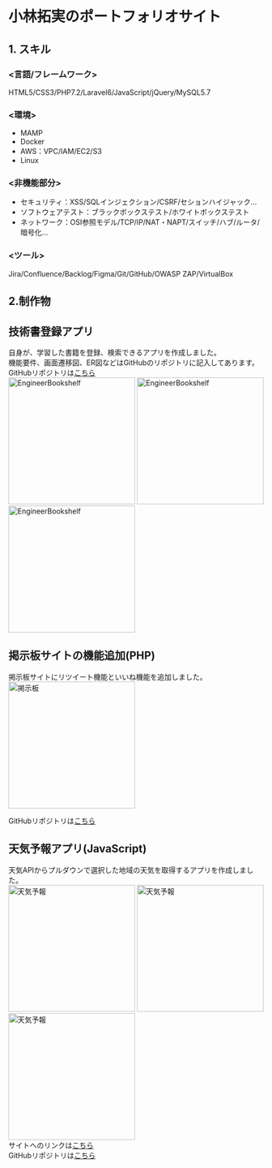 # 小林拓実のポートフォリオサイト
## 1. スキル
### <言語/フレームワーク>
HTML5/CSS3/PHP7.2/Laravel6/JavaScript/jQuery/MySQL5.7
### <環境>
- MAMP
- Docker
- AWS：VPC/IAM/EC2/S3
- Linux

### <非機能部分>
- セキュリティ：XSS/SQLインジェクション/CSRF/セションハイジャック...
- ソフトウェアテスト：ブラックボックステスト/ホワイトボックステスト
- ネットワーク：OSI参照モデル/TCP/IP/NAT・NAPT/スイッチ/ハブ/ルータ/暗号化...
### <ツール>
Jira/Confluence/Backlog/Figma/Git/GitHub/OWASP ZAP/VirtualBox

## 2.制作物
## 技術書登録アプリ
自身が、学習した書籍を登録、検索できるアプリを作成しました。<br>
機能要件、画面遷移図、ER図などはGitHubのリポジトリに記入してあります。<br>
GitHubリポジトリは[こちら](https://github.com/takumi98/EngineerBookshelf)<br>
<img height="250" alt="EngineerBookshelf" src="https://user-images.githubusercontent.com/68890733/131423768-838ec631-9b90-4b87-859e-7eab65cc52bc.png">   <img height="250" alt="EngineerBookshelf" src="https://user-images.githubusercontent.com/68890733/131423791-d4b9db00-2523-4f8c-b067-c49a738c2a99.png"> <img height="250" alt="EngineerBookshelf" src="https://user-images.githubusercontent.com/68890733/131423810-a857c63b-7379-477c-9217-dbafdaa2c515.png">
<!-- 
サイトへのリンクは[こちら]()(ログイン時のメールアドレス：98@example.com / パスワード：password)<br> -->

## 掲示板サイトの機能追加(PHP)
掲示板サイトにリツイート機能といいね機能を追加しました。<br>
<img height="250" alt="掲示板" src="https://user-images.githubusercontent.com/68890733/131259163-228cbe49-ce71-4701-bece-2afec63df1f5.png"><br>

GitHubリポジトリは[こちら](https://github.com/takumi98/quelcode-php/tree/feature/php-challenge)

## 天気予報アプリ(JavaScript)
天気APIからプルダウンで選択した地域の天気を取得するアプリを作成しました。<br>
<img height="250" alt="天気予報" src="https://user-images.githubusercontent.com/68890733/131260760-05609d19-a23c-4cc9-9bf8-4bd486b6ab0d.png">
<img height="250" alt="天気予報" src="https://user-images.githubusercontent.com/68890733/131260799-28b7fcd2-b4d3-419c-9913-f5b6fa842bc0.png">
<img height="250" alt="天気予報" src="https://user-images.githubusercontent.com/68890733/131260848-dee12c0c-3548-4047-8d11-d6f47d3b5d3e.png"><br>
サイトへのリンクは[こちら](https://takumi98.github.io/quelcode-js/js-weather/index.html)<br>
GitHubリポジトリは[こちら](https://github.com/takumi98/quelcode-js/tree/feature/js-challenge1)
